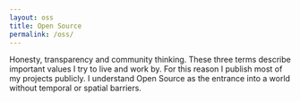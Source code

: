 ```yaml
---
layout: oss
title: Open Source
permalink: /oss/
---
```


Honesty, transparency and community thinking. These three terms describe important values I try to live and work by. For this reason I publish most of my projects publicly. I understand Open Source as the entrance into a world without temporal or spatial barriers.